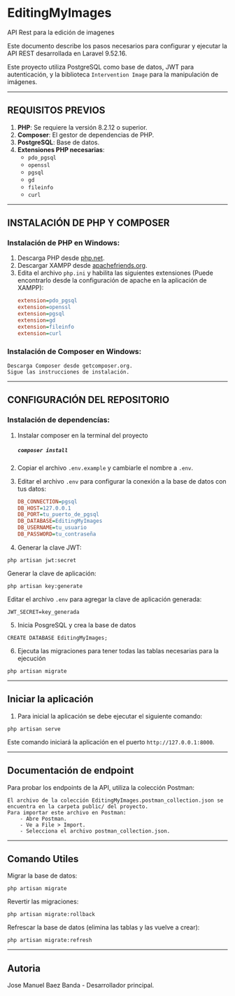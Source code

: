 # EditingMyImages
 API Rest para la edición de imagenes

Este documento describe los pasos necesarios para configurar y ejecutar la API REST desarrollada en Laravel 9.52.16.

Este proyecto utiliza PostgreSQL como base de datos, JWT para autenticación, y la biblioteca `Intervention Image` 
para la manipulación de imágenes.

-------------------------------------------------------------------
REQUISITOS PREVIOS
-------------------------------------------------------------------

1. **PHP**: Se requiere la versión 8.2.12 o superior.
2. **Composer**: El gestor de dependencias de PHP.
3. **PostgreSQL**: Base de datos.
4. **Extensiones PHP necesarias**:
    - `pdo_pgsql`
    - `openssl`
    - `pgsql`
    - `gd`
    - `fileinfo`
    - `curl`

-------------------------------------------------------------------
INSTALACIÓN DE PHP Y COMPOSER
-------------------------------------------------------------------

### Instalación de PHP en Windows:

1. Descarga PHP desde [php.net](https://www.php.net/downloads).
2. Descargar XAMPP desde [apachefriends.org](https://www.apachefriends.org/es/download.html).
2. Edita el archivo `php.ini` y habilita las siguientes extensiones (Puede encontrarlo desde la configuración de apache en la aplicación de XAMPP):
   ```ini
   extension=pdo_pgsql
   extension=openssl
   extension=pgsql
   extension=gd
   extension=fileinfo
   extension=curl

### Instalación de Composer en Windows:

    Descarga Composer desde getcomposer.org.
    Sigue las instrucciones de instalación.

-------------------------------------------------------------------
CONFIGURACIÓN DEL REPOSITORIO
-------------------------------------------------------------------

### Instalación de dependencías:

1. Instalar composer en la terminal del proyecto

    ##### `composer install`

2. Copiar el archivo `.env.example` y cambiarle el nombre a `.env`.

3. Editar el archivo `.env` para configurar la conexión a la base de datos con tus datos: 

    ```ini
   DB_CONNECTION=pgsql
   DB_HOST=127.0.0.1
   DB_PORT=tu_puerto_de_pgsql
   DB_DATABASE=EditingMyImages
   DB_USERNAME=tu_usuario
   DB_PASSWORD=tu_contraseña

4. Generar la clave JWT:

`php artisan jwt:secret`

Generar la clave de aplicación:

`php artisan key:generate`

Editar el archivo `.env` para agregar la clave de aplicación generada:

    JWT_SECRET=key_generada


5. Inicia PosgreSQL y crea la base de datos

`CREATE DATABASE EditingMyImages;`

6. Ejecuta las migraciones para tener todas las tablas necesarias para la ejecución

`php artisan migrate`

-------------------------------------------------------------------
Iniciar la aplicación
-------------------------------------------------------------------
1. Para inicial la aplicación se debe ejecutar el siguiente comando: 

`php artisan serve`

Este comando iniciará la aplicación en el puerto `http://127.0.0.1:8000`.

-------------------------------------------------------------------
Documentación de endpoint
-------------------------------------------------------------------

Para probar los endpoints de la API, utiliza la colección Postman:

    El archivo de la colección EditingMyImages.postman_collection.json se encuentra en la carpeta public/ del proyecto.
    Para importar este archivo en Postman:
        - Abre Postman.
        - Ve a File > Import.
        - Selecciona el archivo postman_collection.json.

-------------------------------------------------------------------
Comando Utiles
-------------------------------------------------------------------

Migrar la base de datos:

`php artisan migrate`

Revertir las migraciones:

`php artisan migrate:rollback`

Refrescar la base de datos (elimina las tablas y las vuelve a crear):

`php artisan migrate:refresh`

-------------------------------------------------------------------
Autoria
-------------------------------------------------------------------

Jose Manuel Baez Banda - Desarrollador principal.
